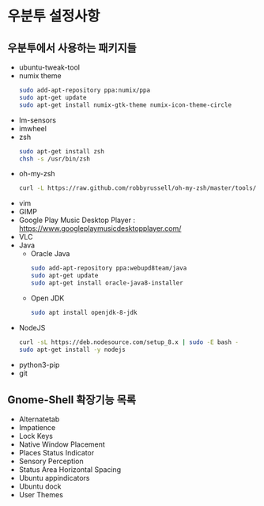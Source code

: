 # 우분투 설정사항

## 우분투에서 사용하는 패키지들

- ubuntu-tweak-tool
- numix theme
  ```sh
  sudo add-apt-repository ppa:numix/ppa
  sudo apt-get update
  sudo apt-get install numix-gtk-theme numix-icon-theme-circle
  ```
- lm-sensors
- imwheel
- zsh
  ```sh
  sudo apt-get install zsh
  chsh -s /usr/bin/zsh
  ```
- oh-my-zsh
  ```sh
  curl -L https://raw.github.com/robbyrussell/oh-my-zsh/master/tools/install.sh | sh
  ```
- vim
- GIMP
- Google Play Music Desktop Player : <https://www.googleplaymusicdesktopplayer.com/>
- VLC
- Java
  - Oracle Java
    ```sh
    sudo add-apt-repository ppa:webupd8team/java
    sudo apt-get update
    sudo apt-get install oracle-java8-installer
    ```
  - Open JDK
    ```sh
    sudo apt install openjdk-8-jdk
    ```
- NodeJS
  ```sh
  curl -sL https://deb.nodesource.com/setup_8.x | sudo -E bash -
  sudo apt-get install -y nodejs
  ```
- python3-pip
- git

## Gnome-Shell 확장기능 목록

- Alternatetab
- Impatience
- Lock Keys
- Native Window Placement
- Places Status Indicator
- Sensory Perception
- Status Area Horizontal Spacing
- Ubuntu appindicators
- Ubuntu dock
- User Themes
